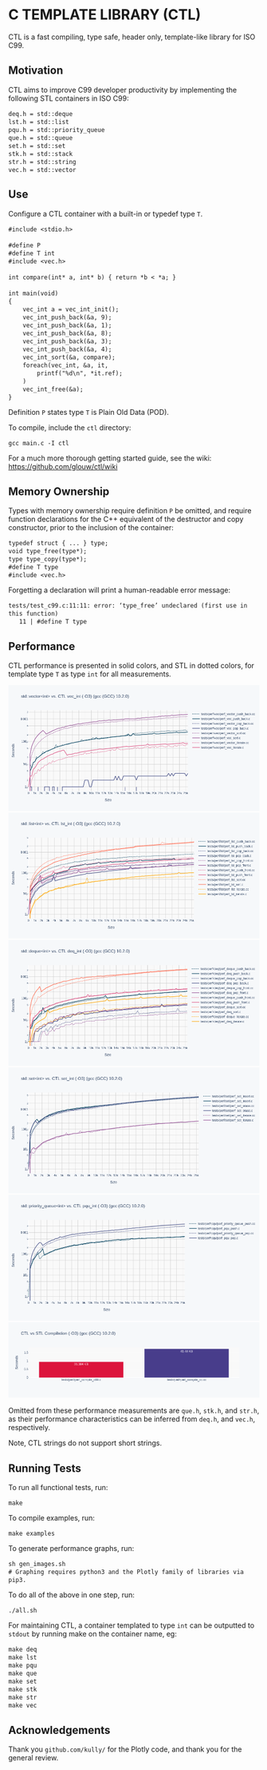 # C TEMPLATE LIBRARY (CTL)

CTL is a fast compiling, type safe, header only, template-like library for ISO C99.

## Motivation

CTL aims to improve C99 developer productivity by implementing the following
STL containers in ISO C99:

    deq.h = std::deque
    lst.h = std::list
    pqu.h = std::priority_queue
    que.h = std::queue
    set.h = std::set
    stk.h = std::stack
    str.h = std::string
    vec.h = std::vector

## Use

Configure a CTL container with a built-in or typedef type `T`.

    #include <stdio.h>

    #define P
    #define T int
    #include <vec.h>

    int compare(int* a, int* b) { return *b < *a; }

    int main(void)
    {
        vec_int a = vec_int_init();
        vec_int_push_back(&a, 9);
        vec_int_push_back(&a, 1);
        vec_int_push_back(&a, 8);
        vec_int_push_back(&a, 3);
        vec_int_push_back(&a, 4);
        vec_int_sort(&a, compare);
        foreach(vec_int, &a, it,
            printf("%d\n", *it.ref);
        )
        vec_int_free(&a);
    }

Definition `P` states type `T` is Plain Old Data (POD).

To compile, include the `ctl` directory:

    gcc main.c -I ctl

For a much more thorough getting started guide,
see the wiki: https://github.com/glouw/ctl/wiki

## Memory Ownership

Types with memory ownership require definition `P` be omitted, and require
function declarations for the C++ equivalent of the destructor and copy constructor,
prior to the inclusion of the container:

    typedef struct { ... } type;
    void type_free(type*);
    type type_copy(type*);
    #define T type
    #include <vec.h>

Forgetting a declaration will print a human-readable error message:

    tests/test_c99.c:11:11: error: ‘type_free’ undeclared (first use in this function)
       11 | #define T type

## Performance

CTL performance is presented in solid colors, and STL in dotted colors,
for template type `T` as type `int` for all measurements.

![](images/vec.log.png)
![](images/lst.log.png)
![](images/deq.log.png)
![](images/set.log.png)
![](images/pqu.log.png)
![](images/compile.log.png)

Omitted from these performance measurements are `que.h`, `stk.h`, and `str.h`,
as their performance characteristics can be inferred from `deq.h`, and `vec.h`,
respectively.

Note, CTL strings do not support short strings.

## Running Tests

To run all functional tests, run:

    make

To compile examples, run:

    make examples

To generate performance graphs, run:

    sh gen_images.sh
    # Graphing requires python3 and the Plotly family of libraries via pip3.

To do all of the above in one step, run:

    ./all.sh

For maintaining CTL, a container templated to type `int` can be
outputted to `stdout` by running make on the container name, eg:

    make deq
    make lst
    make pqu
    make que
    make set
    make stk
    make str
    make vec

## Acknowledgements

Thank you `github.com/kully/` for the Plotly code, and thank you for the general review.
